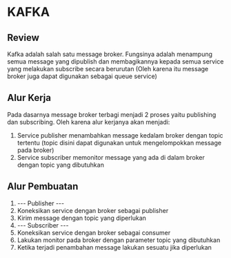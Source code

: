# KAFKA
## Review
Kafka adalah salah satu message broker. Fungsinya adalah menampung semua message yang dipublish dan membagikannya 
kepada semua service yang melakukan subscribe secara berurutan (Oleh karena itu message broker juga dapat digunakan 
sebagai queue service)

## Alur Kerja
Pada dasarnya message broker terbagi menjadi 2 proses yaitu publishing dan subscribing. Oleh karena alur kerjanya akan menjadi:
1. Service publisher menambahkan message kedalam broker dengan topic tertentu (topic disini dapat digunakan untuk mengelompokkan message pada broker)
2. Service subscriber memonitor message yang ada di dalam broker dengan topic yang dibutuhkan

## Alur Pembuatan
1. --- Publisher ---
2. Koneksikan service dengan broker sebagai publisher
3. Kirim message dengan topic yang diperlukan
4. --- Subscriber ---
5. Koneksikan service dengan broker sebagai consumer
6. Lakukan monitor pada broker dengan parameter topic yang dibutuhkan
7. Ketika terjadi penambahan message lakukan sesuatu jika diperlukan
